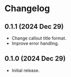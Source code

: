 # Changelog

## 0.1.1 (2024 Dec 29)

-   Change callout title format.
-   Improve error handling.

## 0.1.0 (2024 Dec 29)

-   Initial release.
